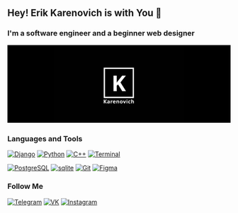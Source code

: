 ## Hey! Erik Karenovich is with You 🖤
### I'm a software engineer and a beginner web designer
![Header](https://github.com/thekarenovich/thekarenovich/blob/main/asserts/222.jpg)

### Languages and Tools 
[![Django](https://img.shields.io/badge/Django-090909?style=for-the-badge&logo=django&logoColor=03AD00)](https://github.com/thekarenovich)
[![Python](https://img.shields.io/badge/Python-090909?style=for-the-badge&logo=python&logoColor=FAFF00)](https://github.com/thekarenovich)
[![C++](https://img.shields.io/badge/C++-090909?style=for-the-badge&logo=C%2b%2b&&logoColor=0038FF)](https://github.com/thekarenovich)
[![Terminal](https://img.shields.io/badge/Terminal-090909?style=for-the-badge&logo=linux&&logoColor=orange)](https://github.com/thekarenovich)

[![PostgreSQL](https://img.shields.io/badge/PostgreSQL-090909?style=for-the-badge&logo=postgresql&logoColor=blue)](https://github.com/thekarenovich)
[![sqlite](https://img.shields.io/badge/sqlite-090909?style=for-the-badge&logo=sqlite)](https://github.com/thekarenovich)
[![Git](https://img.shields.io/badge/Git-090909?style=for-the-badge&logo=git&&logoColor=FF0000)](https://github.com/thekarenovich)
[![Figma](https://img.shields.io/badge/Figma-090909?style=for-the-badge&logo=figma&logoColor=FA00FF)](https://github.com/thekarenovich)

### Follow Me
[![Telegram](https://img.shields.io/badge/TELEGRAM-090909?style=for-the-badge&logo=telegram&logoColor=FFFFFF)](https://t.me/thekarenovich)
[![VK](https://img.shields.io/badge/VKONTAKTE-090909?style=for-the-badge&logo=vk&logoColor=FFFFFF)](https://vk.com/thekarenovich)
[![Instagram](https://img.shields.io/badge/INSTAGRAM-090909?style=for-the-badge&logo=instagram&logoColor=D20FD6)](https://instagram.com/thekarenovich)
